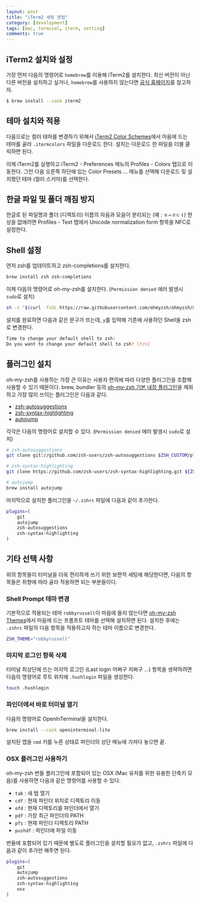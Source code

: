 ```yaml
---
layout: post
title: "iTerm2 세팅 방법"
category: [development]
tags: [mac, terminal, iterm, setting]
comments: true
---
```


## iTerm2 설치와 설정

가장 먼저 다음의 명령어로 `homebrew`를 이용해 iTerm2를 설치한다. 최신 버전이 아닌 다른 버전을 설치하고 싶거나, `homebrew`를 사용하지 않는다면 [공식 홈페이지](https://iterm2.com/downloads.html)를 참고하자.

```bash
$ brew install --cask iterm2
```

## 테마 설치와 적용

다음으로는 컬러 테마를 변경하기 위해서 [iTerm2 Color Schemes](https://iterm2colorschemes.com/)에서 마음에 드는 테마를 골라 `.itermcolors` 파일을 다운로드 한다. 설치는 다운로드 한 파일을 더블 클릭하면 된다.

이제 iTerm2를 실행하고 iTerm2 - Preferences 메뉴의 Profiles - Colors 탭으로 이동한다. 그런 다음 오른쪽 하단에 있는 Color Presets ... 메뉴를 선택해 다운로드 및 설치했던 테마 (컬러 스키마)를 선택한다.

## 한글 파일 및 폴더 깨짐 방지

한글로 된 파일명과 폴더 (디렉토리) 이름의 자음과 모음이 분리되는 (예 : `ㅍㅗㄹㄷㅓ`) 현상을 없애려면 Profiles - Text 탭에서 Unicode normalization form 항목을 NFC로 설정한다.

## Shell 설정

먼저 zsh를 업데이트하고 zsh-completions를 설치한다.

```bash
brew install zsh zsh-completions
```

이제 다음의 명령어로 oh-my-zsh를 설치한다. (`Permission denied` 에러 발생시 `sudo`로 설치)

```bash
sh -c "$(curl -fsSL https://raw.githubusercontent.com/ohmyzsh/ohmyzsh/master/tools/install.sh)"
```

설치를 완료하면 다음과 같은 문구가 뜨는데, `y`를 입력해 기존에 사용하던 Shell을 zsh로 변경한다.

```bash
Time to change your default shell to zsh:
Do you want to change your default shell to zsh? [Y/n]
```

## 플러그인 설치

oh-my-zsh를 사용하는 가장 큰 이유는 사용자 편의에 따라 다양한 플러그인을 조합해 사용할 수 있기 때문이다. brew, bundler 등의 [oh-my-zsh 기본 내장 플러그인](https://github.com/ohmyzsh/ohmyzsh/wiki/Plugins)을 제외하고 가장 많이 쓰이는 플러그인은 다음과 같다.

- [zsh-autosuggestions](https://github.com/zsh-users/zsh-autosuggestions)
- [zsh-syntax-highlighting](https://github.com/zsh-users/zsh-syntax-highlighting)
- [autojump](https://github.com/wting/autojump)

각각은 다음의 명령어로 설치할 수 있다. (`Permission denied` 에러 발생시 `sudo`로 설치)

```bash
# zsh-autosuggestions
git clone git://github.com/zsh-users/zsh-autosuggestions $ZSH_CUSTOM/plugins/zsh-autosuggestions

# zsh-syntax-highlighting
git clone https://github.com/zsh-users/zsh-syntax-highlighting.git ${ZSH_CUSTOM:-~/.oh-my-zsh/custom}/plugins/zsh-syntax-highlighting

# autojump
brew install autojump
```

마지막으로 설치한 플러그인을 `~/.zshrc` 파일에 다음과 같이 추가한다.

```bash
plugins=(
    git
    autojump
    zsh-autosuggestions
    zsh-syntax-highlighting
)
```

## 기타 선택 사항

위의 항목들이 터미널을 더욱 편리하게 쓰기 위한 보편적 세팅에 해당한다면, 다음의 항목들은 취향에 따라 골라 적용하면 되는 부분들이다.

### Shell Prompt 테마 변경

기본적으로 적용되는 테마 `robbyrussell`이 마음에 들지 않는다면 [oh-my-zsh Themes](https://github.com/ohmyzsh/ohmyzsh/wiki/Themes)에서 마음에 드는 프롬프트 테마를 선택해 설치하면 된다. 설치한 후에는 `.zshrc` 파일의 다음 항목을 적용하고자 하는 테마 이름으로 변경한다.

```bash
ZSH_THEME="robbyrussell"
```

### 마지막 로그인 항목 삭제

터미널 최상단에 뜨는 마지막 로그인 (Last login 어쩌구 저쩌구 ...) 항목을 생략하려면 다음의 명령어로 루트 위치에 `.hushlogin` 파일을 생성한다.

```bash
touch .hushlogin
```

### 파인더에서 바로 터미널 열기

다음의 명령어로 OpenInTerminal을 설치한다.

```bash
brew install --cask openinterminal-lite
```

설치된 앱을 `cmd` 키를 누른 상태로 파인더의 상단 메뉴에 가져다 놓으면 끝.

### OSX 플러그인 사용하기

oh-my-zsh 번들 플러그인에 포함되어 있는 OSX (Mac 유저를 위한 유용한 단축키 모음)를 사용하면 다음과 같은 명령어를 사용할 수 있다.

- `tab` : 새 탭 열기
- `cdf` : 현재 파인더 위치로 디렉토리 이동
- `ofd` : 현재 디렉토리를 파인더에서 열기
- `pdf` : 가장 최근 파인더의 PATH
- `pfs` : 현재 파인더 디렉토리 PATH
- `pushdf` : 파인더에 파일 이동

번들에 포함되어 있기 때문에 별도로 플러그인을 설치할 필요가 없고, `.zshrc` 파일에 다음과 같이 추가만 해주면 된다.

```bash
plugins=(
    git
    autojump
    zsh-autosuggestions
    zsh-syntax-highlighting
    osx
)
```
